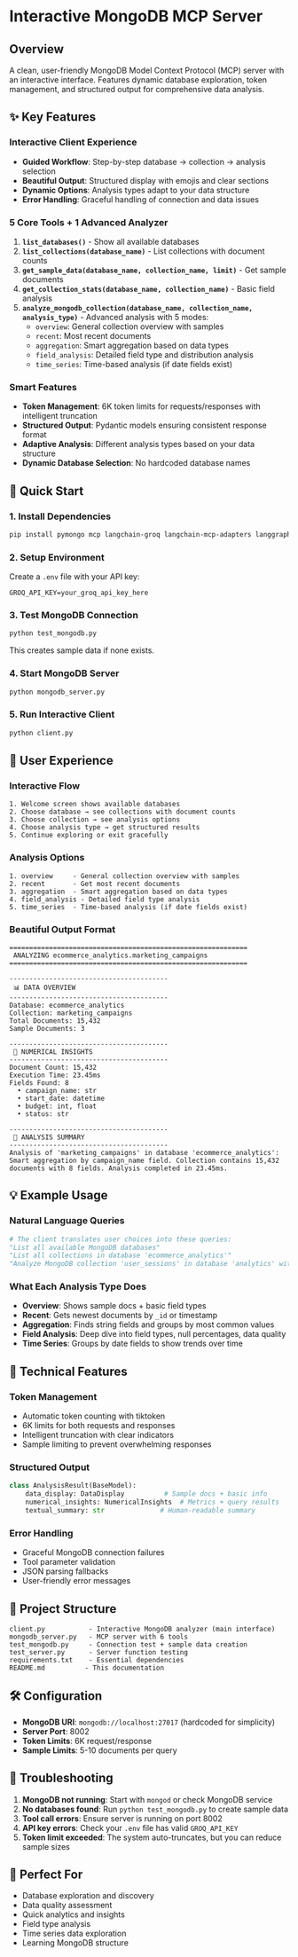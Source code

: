# Interactive MongoDB MCP Server

## Overview

A clean, user-friendly MongoDB Model Context Protocol (MCP) server with an interactive interface. Features dynamic database exploration, token management, and structured output for comprehensive data analysis.

## ✨ Key Features

### Interactive Client Experience
- **Guided Workflow**: Step-by-step database → collection → analysis selection
- **Beautiful Output**: Structured display with emojis and clear sections
- **Dynamic Options**: Analysis types adapt to your data structure
- **Error Handling**: Graceful handling of connection and data issues

### 5 Core Tools + 1 Advanced Analyzer
1. **`list_databases()`** - Show all available databases
2. **`list_collections(database_name)`** - List collections with document counts
3. **`get_sample_data(database_name, collection_name, limit)`** - Get sample documents
4. **`get_collection_stats(database_name, collection_name)`** - Basic field analysis
5. **`analyze_mongodb_collection(database_name, collection_name, analysis_type)`** - Advanced analysis with 5 modes:
   - `overview`: General collection overview with samples
   - `recent`: Most recent documents
   - `aggregation`: Smart aggregation based on data types  
   - `field_analysis`: Detailed field type and distribution analysis
   - `time_series`: Time-based analysis (if date fields exist)

### Smart Features
- **Token Management**: 6K token limits for requests/responses with intelligent truncation
- **Structured Output**: Pydantic models ensuring consistent response format
- **Adaptive Analysis**: Different analysis types based on your data structure
- **Dynamic Database Selection**: No hardcoded database names

## 🚀 Quick Start

### 1. Install Dependencies
```bash
pip install pymongo mcp langchain-groq langchain-mcp-adapters langgraph python-dotenv pydantic tiktoken
```

### 2. Setup Environment
Create a `.env` file with your API key:
```env
GROQ_API_KEY=your_groq_api_key_here
```

### 3. Test MongoDB Connection
```bash
python test_mongodb.py
```
This creates sample data if none exists.

### 4. Start MongoDB Server
```bash
python mongodb_server.py
```

### 5. Run Interactive Client
```bash
python client.py
```

## 🎯 User Experience

### Interactive Flow
```
1. Welcome screen shows available databases
2. Choose database → see collections with document counts  
3. Choose collection → see analysis options
4. Choose analysis type → get structured results
5. Continue exploring or exit gracefully
```

### Analysis Options
```
1. overview     - General collection overview with samples
2. recent       - Get most recent documents  
3. aggregation  - Smart aggregation based on data types
4. field_analysis - Detailed field type analysis
5. time_series  - Time-based analysis (if date fields exist)
```

### Beautiful Output Format
```
============================================================
 ANALYZING ecommerce_analytics.marketing_campaigns
============================================================

----------------------------------------
 📊 DATA OVERVIEW
----------------------------------------
Database: ecommerce_analytics
Collection: marketing_campaigns
Total Documents: 15,432
Sample Documents: 3

----------------------------------------
 🔢 NUMERICAL INSIGHTS  
----------------------------------------
Document Count: 15,432
Execution Time: 23.45ms
Fields Found: 8
  • campaign_name: str
  • start_date: datetime
  • budget: int, float
  • status: str

----------------------------------------
 📝 ANALYSIS SUMMARY
----------------------------------------
Analysis of 'marketing_campaigns' in database 'ecommerce_analytics': 
Smart aggregation by campaign_name field. Collection contains 15,432 
documents with 8 fields. Analysis completed in 23.45ms.
```

## 💡 Example Usage

### Natural Language Queries
```python
# The client translates user choices into these queries:
"List all available MongoDB databases"
"List all collections in database 'ecommerce_analytics'"  
"Analyze MongoDB collection 'user_sessions' in database 'analytics' with analysis type 'aggregation'"
```

### What Each Analysis Type Does
- **Overview**: Shows sample docs + basic field types
- **Recent**: Gets newest documents by `_id` or timestamp
- **Aggregation**: Finds string fields and groups by most common values
- **Field Analysis**: Deep dive into field types, null percentages, data quality
- **Time Series**: Groups by date fields to show trends over time

## 🔧 Technical Features

### Token Management
- Automatic token counting with tiktoken
- 6K limits for both requests and responses
- Intelligent truncation with clear indicators
- Sample limiting to prevent overwhelming responses

### Structured Output
```python
class AnalysisResult(BaseModel):
    data_display: DataDisplay          # Sample docs + basic info
    numerical_insights: NumericalInsights  # Metrics + query results  
    textual_summary: str              # Human-readable summary
```

### Error Handling
- Graceful MongoDB connection failures
- Tool parameter validation
- JSON parsing fallbacks
- User-friendly error messages

## 📁 Project Structure

```
client.py           - Interactive MongoDB analyzer (main interface)
mongodb_server.py   - MCP server with 6 tools
test_mongodb.py     - Connection test + sample data creation
test_server.py      - Server function testing
requirements.txt    - Essential dependencies
README.md          - This documentation
```

## 🛠 Configuration

- **MongoDB URI**: `mongodb://localhost:27017` (hardcoded for simplicity)
- **Server Port**: 8002
- **Token Limits**: 6K request/response
- **Sample Limits**: 5-10 documents per query

## 🐛 Troubleshooting

1. **MongoDB not running**: Start with `mongod` or check MongoDB service
2. **No databases found**: Run `python test_mongodb.py` to create sample data
3. **Tool call errors**: Ensure server is running on port 8002
4. **API key errors**: Check your `.env` file has valid `GROQ_API_KEY`
5. **Token limit exceeded**: The system auto-truncates, but you can reduce sample sizes

## 🎯 Perfect For
- Database exploration and discovery
- Data quality assessment  
- Quick analytics and insights
- Field type analysis
- Time series data exploration
- Learning MongoDB structure
